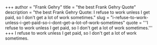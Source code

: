 +++
author = "Frank Gehry"
title = "the best Frank Gehry Quote"
description = "the best Frank Gehry Quote: I refuse to work unless I get paid, so I don't get a lot of work sometimes."
slug = "i-refuse-to-work-unless-i-get-paid-so-i-dont-get-a-lot-of-work-sometimes"
quote = '''I refuse to work unless I get paid, so I don't get a lot of work sometimes.'''
+++
I refuse to work unless I get paid, so I don't get a lot of work sometimes.
